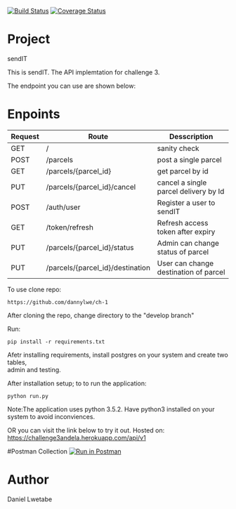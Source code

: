 [![Build Status](https://travis-ci.org/dannylwe/ch-1.svg?branch=develop)](https://travis-ci.org/dannylwe/ch-1) [![Coverage Status](https://coveralls.io/repos/github/dannylwe/ch-1/badge.svg?branch=develop)](https://coveralls.io/github/dannylwe/ch-1?branch=develop)

# Project

sendIT

This is sendIT. The API implemtation for challenge 3.   

The endpoint you can use are shown below:

# Enpoints

|Request|Route|Desscription|
|-------|-----|------------|
|GET    |/|sanity check|
|POST   |/parcels|post a single parcel|
|GET    |/parcels/{parcel_id}|get parcel by id|
|PUT    |/parcels/{parcel_id}/cancel| cancel a single parcel delivery by Id|
|POST   |/auth/user| Register a user to sendIT|
|GET    |/token/refresh | Refresh access token after expiry|
|PUT    |/parcels/{parcel_id}/status| Admin can change status of parcel|
|PUT    |/parcels/{parcel_id}/destination| User can change destination of parcel|

To use clone repo:
```
https://github.com/dannylwe/ch-1
```

After cloning the repo, change directory to the "develop branch"

Run:

```
pip install -r requirements.txt
```

Afetr installing requirements, install postgres on your system and create two tables,  
admin and testing.

After installation setup; to to run the application:

```
python run.py
```

Note:The application uses python 3.5.2. Have python3 installed on your system to avoid inconviences.

OR you can visit the link below to try it out.
Hosted on: https://challenge3andela.herokuapp.com/api/v1

#Postman Collection
[![Run in Postman](https://run.pstmn.io/button.svg)](https://app.getpostman.com/run-collection/dfc9a865af0f47919ca2)

# Author

Daniel Lwetabe

